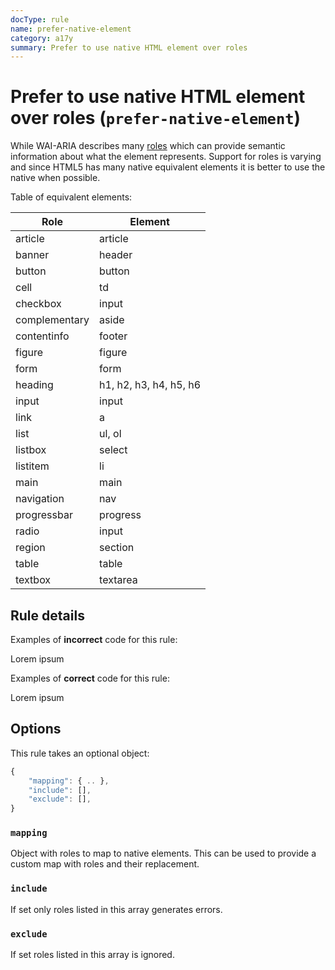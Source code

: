 ```yaml
---
docType: rule
name: prefer-native-element
category: a17y
summary: Prefer to use native HTML element over roles
---
```


# Prefer to use native HTML element over roles (`prefer-native-element`)

While WAI-ARIA describes many [roles][wai-aria-roles] which can provide semantic information about what the element represents.
Support for roles is varying and since HTML5 has many native equivalent elements it is better to use the native when possible.

[wai-aria-roles]: https://www.w3.org/TR/wai-aria-1.1/#role_definitions

Table of equivalent elements:

<!-- [html-validate-disable-block element-required-attributes: marked does not generate tables with scope attribute] -->

| Role          | Element                |
| ------------- | ---------------------- |
| article       | article                |
| banner        | header                 |
| button        | button                 |
| cell          | td                     |
| checkbox      | input                  |
| complementary | aside                  |
| contentinfo   | footer                 |
| figure        | figure                 |
| form          | form                   |
| heading       | h1, h2, h3, h4, h5, h6 |
| input         | input                  |
| link          | a                      |
| list          | ul, ol                 |
| listbox       | select                 |
| listitem      | li                     |
| main          | main                   |
| navigation    | nav                    |
| progressbar   | progress               |
| radio         | input                  |
| region        | section                |
| table         | table                  |
| textbox       | textarea               |

## Rule details

Examples of **incorrect** code for this rule:

<validate name="incorrect" rules="prefer-native-element">
	<div role="main">
	  <p>Lorem ipsum</p>
	</div>
</validate>

Examples of **correct** code for this rule:

<validate name="correct" rules="prefer-native-element">
	<main>
	  <p>Lorem ipsum</p>
	</main>
</validate>

## Options

This rule takes an optional object:

```javascript
{
	"mapping": { .. },
	"include": [],
	"exclude": [],
}
```

### `mapping`

Object with roles to map to native elements.
This can be used to provide a custom map with roles and their replacement.

### `include`

If set only roles listed in this array generates errors.

### `exclude`

If set roles listed in this array is ignored.
